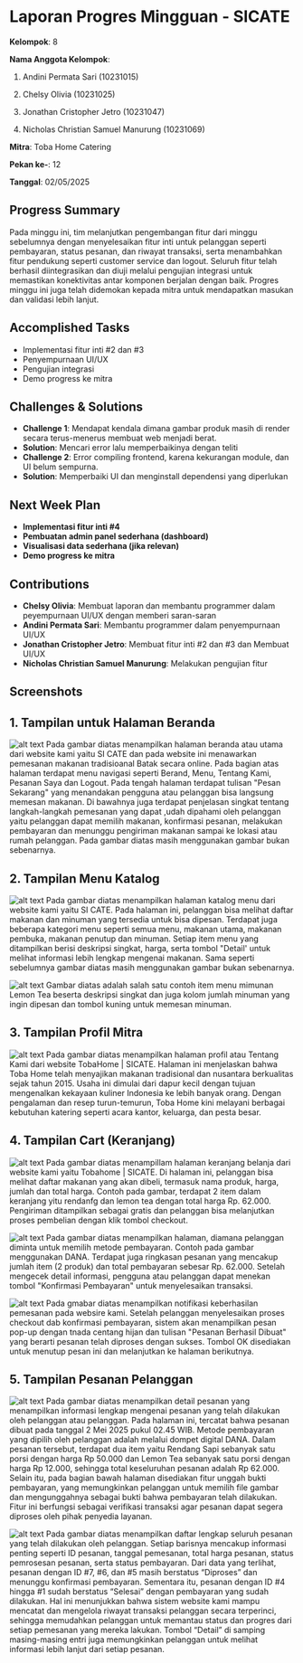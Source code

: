 # Laporan Progres Mingguan - SICATE
**Kelompok**: 8

**Nama Anggota Kelompok**: 
1. Andini Permata Sari (10231015)

2. Chelsy Olivia (10231025)

3. Jonathan Cristopher Jetro (10231047)

4. Nicholas Christian Samuel Manurung (10231069)

**Mitra**: Toba Home Catering

**Pekan ke-**: 12

**Tanggal**: 02/05/2025

## Progress Summary
Pada minggu ini, tim melanjutkan pengembangan fitur dari minggu sebelumnya dengan menyelesaikan fitur inti untuk pelanggan seperti pembayaran, status pesanan, dan riwayat transaksi, serta menambahkan fitur pendukung seperti customer service dan logout. Seluruh fitur telah berhasil diintegrasikan dan diuji melalui pengujian integrasi untuk memastikan konektivitas antar komponen berjalan dengan baik. Progres minggu ini juga telah didemokan kepada mitra untuk mendapatkan masukan dan validasi lebih lanjut.


## Accomplished Tasks
- Implementasi fitur inti #2 dan #3
- Penyempurnaan UI/UX
- Pengujian integrasi
- Demo progress ke mitra

## Challenges & Solutions
- **Challenge 1**: Mendapat kendala dimana gambar produk masih di render secara terus-menerus membuat web menjadi berat.
- **Solution**: Mencari error lalu memperbaikinya dengan teliti
- **Challenge 2**: Error compiling frontend, karena kekurangan module, dan UI belum sempurna.
- **Solution**: Memperbaiki UI dan menginstall dependensi yang diperlukan

## Next Week Plan
- **Implementasi fitur inti #4**
- **Pembuatan admin panel sederhana (dashboard)**
- **Visualisasi data sederhana (jika relevan)**
- **Demo progress ke mitra**

## Contributions
- **Chelsy Olivia**: Membuat laporan dan membantu programmer dalam peyempurnaan UI/UX dengan memberi saran-saran
- **Andini Permata Sari**: Membantu programmer dalam penyempurnaan UI/UX
- **Jonathan Cristopher Jetro**: Membuat fitur inti #2 dan #3 dan Membuat UI/UX
- **Nicholas Christian Samuel Manurung**: Melakukan pengujian fitur
  
## Screenshots 
## 1. Tampilan untuk Halaman Beranda
![alt text](<Tampilan beranda.jpeg>)
Pada gambar diatas menampilkan halaman beranda atau utama dari website kami yaitu SI CATE dan pada website ini menawarkan pemesanan makanan tradisioanal Batak secara online. Pada bagian atas halaman terdapat menu navigasi seperti Berand, Menu, Tentang Kami, Pesanan Saya  dan Logout. Pada tengah halaman terdapat tulisan "Pesan Sekarang" yang menandakan pengguna atau pelanggan bisa langsung memesan makanan. Di bawahnya juga terdapat penjelasan singkat tentang langkah-langkah pemesanan yang dapat ,udah dipahami oleh pelanggan yaitu pelanggan dapat memilih makanan, konfirmasi pesanan, melakukan pembayaran dan menunggu pengiriman makanan sampai ke lokasi atau rumah pelanggan. Pada gambar diatas masih menggunakan gambar bukan sebenarnya.

## 2. Tampilan Menu Katalog
![alt text](<Tampilan katalog Menu.jpeg>)
Pada gambar diatas menampilkan halaman katalog menu dari website kami yaitu SI CATE. Pada halaman ini, pelanggan bisa melihat daftar makanan dan minuman yang tersedia untuk bisa dipesan. Terdapat juga beberapa kategori menu seperti semua menu, makanan utama, makanan pembuka, makanan penutup dan  minuman. Setiap item menu yang ditampilkan berisi deskripsi singkat, harga, serta tombol "Detail' untuk melihat informasi lebih lengkap mengenai makanan. Sama seperti sebelumnya gambar diatas masih menggunakan gambar bukan sebenarnya.

![alt text](<Tampilan Detail Menu.jpeg>)
Gambar diatas adalah salah satu contoh item menu mimunan Lemon Tea beserta deskripsi singkat dan juga kolom jumlah minuman yang ingin dipesan dan tombol kuning untuk memesan minuman.

## 3. Tampilan Profil Mitra
![alt text](<Tampilan Profil Mitra.jpeg>)
Pada gambar diatas menampilkan halaman profil atau Tentang Kami dari website TobaHome | SICATE. Halaman ini menjelaskan bahwa Toba Home telah menyajikan makanan tradisional dan nusantara berkualitas sejak tahun 2015. Usaha ini dimulai dari dapur kecil dengan tujuan mengenalkan kekayaan kuliner Indonesia ke lebih banyak orang. Dengan pengalaman dan resep turun-temurun, Toba Home kini melayani berbagai kebutuhan katering seperti acara kantor, keluarga, dan pesta besar.

## 4. Tampilan Cart (Keranjang)
![alt text](<Tampilan Keranjang.jpeg>)
Pada gambar diatas menampillam halaman keranjang belanja dari website kami yaitu Tobahome | SICATE. Di halaman ini, pelanggan bisa melihat daftar makanan yang akan dibeli, termasuk nama produk, harga, jumlah dan total harga. Contoh pada gambar, terdapat 2 item dalam keranjang yitu rendanfg dan lemon tea dengan total harga Rp. 62.000. Pengiriman ditampilkan sebagai gratis dan pelanggan bisa melanjutkan proses pembelian dengan klik tombol checkout.

![alt text](<Tampilan Konfirmasi Pesanan.jpeg>)
Pada gambar diatas menampilkan halaman, diamana pelanggan diminta untuk memilih metode pembayaran. Contoh pada gambar menggunakan DANA. Terdapat juga ringkasan pesanan yang mencakup jumlah item (2 produk) dan total pembayaran sebesar Rp. 62.000. Setelah mengecek detail informasi, pengguna atau pelanggan dapat menekan tombol "Konfirmasi Pembayaran" untuk menyelesaikan transaksi.

![alt text](<Tampilan Pesanan Berhasil Dibuat.jpeg>)
Pada gmabar diatas menampilkan notifikasi keberhasilan pemesanan pada websire kami. Setelah pelanggan menyelesaikan proses checkout dab konfirmasi pembayaran, sistem akan menampilkan pesan pop-up dengan tnada centang hijan dan tulisan "Pesanan Berhasil Dibuat" yang berarti pesanan telah diproses dengan sukses. Tombol OK disediakan untuk menutup pesan ini dan melanjutkan ke halaman berikutnya.

## 5. Tampilan Pesanan Pelanggan
![alt text](<Tampilan Detail Pesanan.jpeg>)
Pada gambar diatas menampilkan detail pesanan yang menampilkan informasi lengkap mengenai pesanan yang telah dilakukan oleh pelanggan atau pelanggan. Pada halaman ini, tercatat bahwa pesanan dibuat pada tanggal 2 Mei 2025 pukul 02.45 WIB. Metode pembayaran yang dipilih oleh pelanggan adalah melalui dompet digital DANA. Dalam pesanan tersebut, terdapat dua item yaitu Rendang Sapi sebanyak satu porsi dengan harga Rp 50.000 dan Lemon Tea sebanyak satu porsi dengan harga Rp 12.000, sehingga total keseluruhan pesanan adalah Rp 62.000. Selain itu, pada bagian bawah halaman disediakan fitur unggah bukti pembayaran, yang memungkinkan pelanggan untuk memilih file gambar dan mengunggahnya sebagai bukti bahwa pembayaran telah dilakukan. Fitur ini berfungsi sebagai verifikasi transaksi agar pesanan dapat segera diproses oleh pihak penyedia layanan.

![alt text](<Tampikan Riwayat Pesanan.jpeg>)
Pada gambar diatas menampilkan daftar lengkap seluruh pesanan yang telah dilakukan oleh pelanggan. Setiap barisnya mencakup informasi penting seperti ID pesanan, tanggal pemesanan, total harga pesanan, status pemrosesan pesanan, serta status pembayaran. Dari data yang terlihat, pesanan dengan ID #7, #6, dan #5 masih berstatus “Diproses” dan menunggu konfirmasi pembayaran. Sementara itu, pesanan dengan ID #4 hingga #1 sudah berstatus “Selesai” dengan pembayaran yang sudah dilakukan. Hal ini menunjukkan bahwa sistem website kami mampu mencatat dan mengelola riwayat transaksi pelanggan secara terperinci, sehingga memudahkan pelanggan untuk memantau status dan progres dari setiap pemesanan yang mereka lakukan. Tombol “Detail” di samping masing-masing entri juga memungkinkan pelanggan untuk melihat informasi lebih lanjut dari setiap pesanan.
